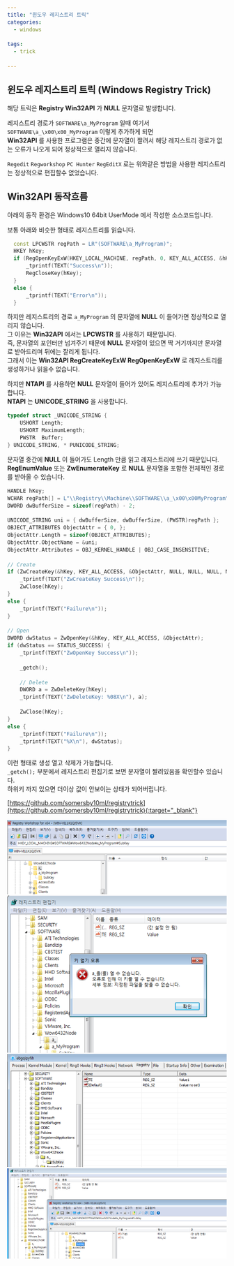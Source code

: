 ```yaml
---
title: "윈도우 레지스트리 트릭"
categories:
  - windows
  
tags:
  - trick

---
```


## 윈도우 레지스트리 트릭 (Windows Registry Trick)
해당 트릭은 **Registry Win32API** 가 **NULL** 문자열로 발생합니다.  

레지스트리 경로가 `SOFTWARE\a_MyProgram` 일때 여기서  
`SOFTWARE\a_\x00\x00_MyProgram` 이렇게 추가하게 되면  
**Win32API** 를 사용한 프로그램은 중간에 문자열이 짤려서 해당 레지스트리 경로가 없는 오류가 나오게 되어 정상적으로 열리지 않습니다.  

`Regedit` `Regworkshop` `PC Hunter` `RegEditX` 로는 위와같은 방법을 사용한 레지스트리는 정상적으로 편집할수 없었습니다.  

## Win32API 동작흐름
아래의 동작 환경은 Windows10 64bit UserMode 에서 작성한 소스코드입니다.  

보통 아래와 비슷한 형태로 레지스트리를 읽습니다.  
```cpp
  const LPCWSTR regPath = LR"(SOFTWARE\a_MyProgram)";
  HKEY hKey;
  if (RegOpenKeyExW(HKEY_LOCAL_MACHINE, regPath, 0, KEY_ALL_ACCESS, &hKey) == ERROR_SUCCESS) {
      _tprintf(TEXT("Success\n"));
      RegCloseKey(hKey);
  }
  else {
      _tprintf(TEXT("Error\n"));
  }
```

하지만 레지스트리의 경로 `a_MyProgram` 의 문자열에 **NULL** 이 들어가면 정상적으로 열리지 않습니다.  
그 이유는 **Win32API** 에서는 **LPCWSTR** 를 사용하기 때문입니다.  
즉, 문자열의 포인터만 넘겨주기 때문에 **NULL** 문자열이 있으면 딱 거기까지만 문자열로 받아드리며 뒤에는 잘리게 됩니다.  
그래서 이는 **Win32API RegCreateKeyExW RegOpenKeyExW** 로 레지스트리를 생성하거나 읽을수 없습니다.  


하지만 **NTAPI** 를 사용하면 **NULL** 문자열이 들어가 있어도 레지스트리에 추가가 가능합니다.  
**NTAPI** 는 **UNICODE_STRING** 을 사용합니다.  
```cpp
typedef struct _UNICODE_STRING {
    USHORT Length;
    USHORT MaximumLength;
    PWSTR  Buffer;
} UNICODE_STRING, * PUNICODE_STRING;
```
문자열 중간에 **NULL** 이 들어가도 Length 만큼 읽고 레지스트리에 쓰기 때문입니다.  
**RegEnumValue** 또는 **ZwEnumerateKey** 로 **NULL** 문자열을 포함한 전체적인 경로를 받아올 수 있습니다.  

```cpp
HANDLE hKey;
WCHAR regPath[] = L"\\Registry\\Machine\\SOFTWARE\\a_\x00\x00MyProgram";
DWORD dwBufferSize = sizeof(regPath) - 2;

UNICODE_STRING uni = { dwBufferSize, dwBufferSize, (PWSTR)regPath };
OBJECT_ATTRIBUTES ObjectAttr = { 0, };
ObjectAttr.Length = sizeof(OBJECT_ATTRIBUTES);
ObjectAttr.ObjectName = &uni;
ObjectAttr.Attributes = OBJ_KERNEL_HANDLE | OBJ_CASE_INSENSITIVE;

// Create
if (ZwCreateKey(&hKey, KEY_ALL_ACCESS, &ObjectAttr, NULL, NULL, NULL, NULL) == STATUS_SUCCESS) {
    _tprintf(TEXT("ZwCreateKey Success\n"));
    ZwClose(hKey);
}
else {
    _tprintf(TEXT("Failure\n"));
}

// Open
DWORD dwStatus = ZwOpenKey(&hKey, KEY_ALL_ACCESS, &ObjectAttr);
if (dwStatus == STATUS_SUCCESS) {
    _tprintf(TEXT("ZwOpenKey Success\n"));

    _getch();

    // Delete
    DWORD a = ZwDeleteKey(hKey);
    _tprintf(TEXT("ZwDeleteKey: %08X\n"), a);

    ZwClose(hKey);
}
else {
    _tprintf(TEXT("Failure\n"));
    _tprintf(TEXT("%X\n"), dwStatus);
}
```
이런 형태로 생성 열고 삭제가 가능합니다.  
`_getch();` 부분에서 레지스트리 편집기로 보면 문자열이 짤려있음을 확인할수 있습니다.  
하위키 까지 있으면 더이상 값이 안보이는 상태가 되어버립니다.  

[https://github.com/somersby10ml/registrytrick](https://github.com/somersby10ml/registrytrick){:target="_blank"}

![Image1](/assets/img/registrytrick/img1.png)
![Image2](/assets/img/registrytrick/img2.png)
![Image3](/assets/img/registrytrick/img3.png)
![Image4](/assets/img/registrytrick/img4.png)
